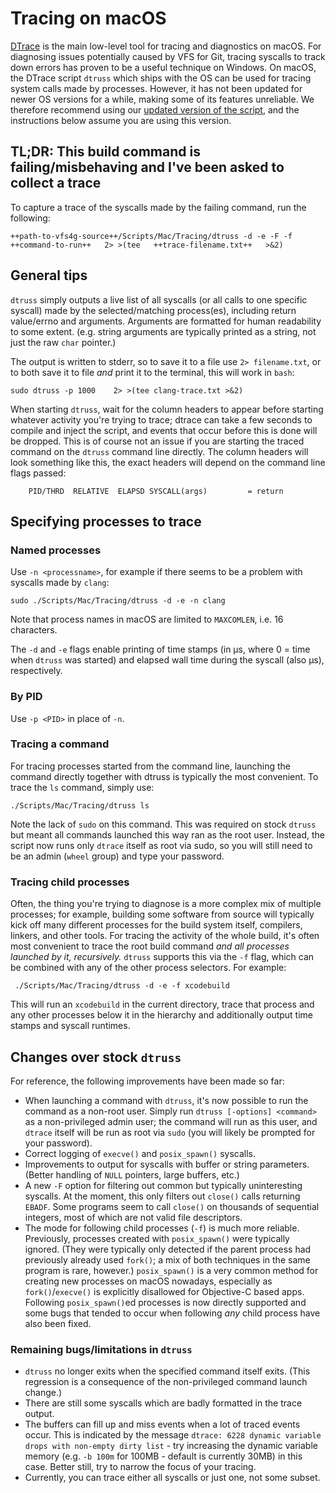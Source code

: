 # Tracing on macOS

[DTrace](https://en.wikipedia.org/wiki/DTrace) is the main low-level tool for tracing and diagnostics on macOS.
For diagnosing issues potentially caused by VFS for Git, tracing syscalls to track down errors has proven to be a useful technique on Windows.
On macOS, the DTrace script `dtruss` which ships with the OS can be used for tracing system calls made by processes.
However, it has not been updated for newer OS versions for a while, making some of its features unreliable.
We therefore recommend using our [updated version of the script](./dtruss), and the instructions below assume you are using this version.

## TL;DR: This build command is failing/misbehaving and I've been asked to collect a trace

To capture a trace of the syscalls made by the failing command, run the following:

    ++path-to-vfs4g-source++/Scripts/Mac/Tracing/dtruss -d -e -F -f    ++command-to-run++   2> >(tee   ++trace-filename.txt++   >&2)

## General tips

`dtruss` simply outputs a live list of all syscalls (or all calls to one specific syscall) made by the selected/matching process(es), including return value/errno and arguments.
Arguments are formatted for human readability to some extent. (e.g. string arguments are typically printed as a string, not just the raw `char` pointer.)

The output is written to stderr, so to save it to a file use `2> filename.txt`, or to both save it to file *and* print it to the terminal, this will work in `bash`:

    sudo dtruss -p 1000    2> >(tee clang-trace.txt >&2)

When starting `dtruss`, wait for the column headers to appear before starting whatever activity you're trying to trace; dtrace can take a few seconds to compile and inject the script, and events that occur before this is done will be dropped.
This is of course not an issue if you are starting the traced command on the `dtruss` command line directly.
The column headers will look something like this, the exact headers will depend on the command line flags passed:

    	PID/THRD  RELATIVE  ELAPSD SYSCALL(args) 		 = return

## Specifying processes to trace

### Named processes

Use `-n <processname>`, for example if there seems to be a problem with syscalls made by `clang`:

    sudo ./Scripts/Mac/Tracing/dtruss -d -e -n clang

Note that process names in macOS are limited to `MAXCOMLEN`, i.e. 16 characters.

The `-d` and `-e` flags enable printing of time stamps (in µs, where 0 = time when `dtruss` was started) and elapsed wall time during the syscall (also µs), respectively. 

### By PID

Use `-p <PID>` in place of `-n`.

### Tracing a command

For tracing processes started from the command line, launching the command directly together with dtruss is typically the most convenient. To trace the `ls` command, simply use:

    ./Scripts/Mac/Tracing/dtruss ls 

Note the lack of `sudo` on this command. This was required on stock `dtruss` but meant all commands launched this way ran as the root user. Instead, the script now runs only `dtrace` itself as root via sudo, so you will still need to be an admin (`wheel` group) and type your password.

### Tracing child processes

Often, the thing you're trying to diagnose is a more complex mix of multiple processes; for example, building some software from source will typically kick off many different processes for the build system itself, compilers, linkers, and other tools. For tracing the activity of the whole build, it's often most convenient to trace the root build command *and all processes launched by it, recursively.*
`dtruss` supports this via the `-f` flag, which can be combined with any of the other process selectors. For example:

     ./Scripts/Mac/Tracing/dtruss -d -e -f xcodebuild

This will run an `xcodebuild` in the current directory, trace that process and any other processes below it in the hierarchy and additionally output time stamps and syscall runtimes.

## Changes over stock `dtruss`

For reference, the following improvements have been made so far:

 * When launching a command with `dtruss`, it's now possible to run the command as a non-root user. Simply run `dtruss [-options] <command>` as a non-privileged admin user; the command will run as this user, and `dtrace` itself will be run as root via `sudo` (you will likely be prompted for your password).
 * Correct logging of `execve()` and `posix_spawn()` syscalls.
 * Improvements to output for syscalls with buffer or string parameters. (Better handling of `NULL` pointers, large buffers, etc.)  
 * A new `-F` option for filtering out common but typically uninteresting syscalls. At the moment, this only filters out `close()` calls returning `EBADF`. Some programs seem to call `close()` on thousands of sequential integers, most of which are not valid file descriptors.
 * The mode for following child processes (`-f`) is much more reliable. Previously, processes created with `posix_spawn()` were typically ignored. (They were typically only detected if the parent process had previously already used `fork()`; a mix of both techniques in the same program is rare, however.) `posix_spawn()` is a very common method for creating new processes on macOS nowadays, especially as `fork()`/`execve()` is explicitly disallowed for Objective-C based apps. Following `posix_spawn()`ed processes is now directly supported and some bugs that tended to occur when following *any* child process have also been fixed.

### Remaining bugs/limitations in `dtruss`

 * `dtruss` no longer exits when the specified command itself exits. (This regression is a consequence of the non-privileged command launch change.)
 * There are still some syscalls which are badly formatted in the trace output.
 * The buffers can fill up and miss events when a lot of traced events occur. This is indicated by the message `dtrace: 6228 dynamic variable drops with non-empty dirty list` - try increasing the dynamic variable memory (e.g. `-b 100m` for 100MB - default is currently 30MB) in this case. Better still, try to narrow the focus of your tracing.
 * Currently, you can trace either all syscalls or just one, not some subset.
